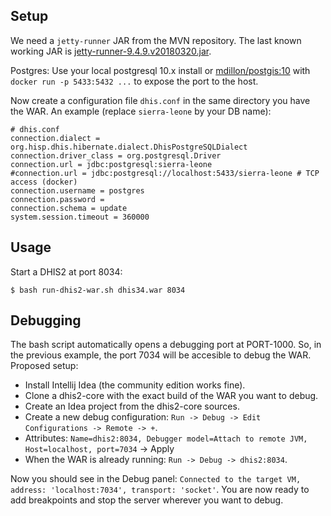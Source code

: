## Setup

We need a `jetty-runner` JAR from the MVN repository. The last known working JAR is [jetty-runner-9.4.9.v20180320.jar](https://repo1.maven.org/maven2/org/eclipse/jetty/jetty-runner/9.4.9.v20180320/jetty-runner-9.4.9.v20180320.jar).

Postgres: Use your local postgresql 10.x install or [mdillon/postgis:10](https://hub.docker.com/r/mdillon/postgis) with `docker run -p 5433:5432 ...` to expose the port to the host.

Now create a configuration file `dhis.conf` in the same directory you have the WAR. An example (replace `sierra-leone` by your DB name):

```
# dhis.conf
connection.dialect = org.hisp.dhis.hibernate.dialect.DhisPostgreSQLDialect
connection.driver_class = org.postgresql.Driver
connection.url = jdbc:postgresql:sierra-leone
#connection.url = jdbc:postgresql://localhost:5433/sierra-leone # TCP access (docker)
connection.username = postgres
connection.password =
connection.schema = update
system.session.timeout = 360000
```

## Usage

Start a DHIS2 at port 8034:

```
$ bash run-dhis2-war.sh dhis34.war 8034
```

## Debugging

The bash script automatically opens a debugging port at PORT-1000. So, in the previous example, the port 7034 will be accesible to debug the WAR. Proposed setup:

- Install Intellij Idea (the community edition works fine).
- Clone a dhis2-core with the exact build of the WAR you want to debug.
- Create an Idea project from the dhis2-core sources.
- Create a new debug configuration: `Run -> Debug -> Edit Configurations -> Remote -> +`.
- Attributes: `Name=dhis2:8034, Debugger model=Attach to remote JVM, Host=localhost, port=7034` -> Apply
- When the WAR is already running: `Run -> Debug -> dhis2:8034`.

Now you should see in the Debug panel: `Connected to the target VM, address: 'localhost:7034', transport: 'socket'`. You are now ready to add breakpoints and stop the server wherever you want to debug.
